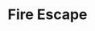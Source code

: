 ---
layout: gamepage
lang: "it"
title: "Fire Escape"

game: "The Game"
game-description: "🐀 Turn into a rat in the moonlight<br>
🐀 Kill the guards<br>
🐀 Keep your health under control<br>
🔮 Turn back into a witch in the torch light<br>
🔮 Hide from the guards<br>
🩸 Your health determines your bleeding<br>
🩸 Escape the prison!<br>"

development: "The Development"
development-description: "wa"

controls: "Controls"
controls-description: "⌨️ WASD to move<br>
🎮 Left joystick to move"

credits: "Credits"
credits-description: "🔥 Gameplay video music: Behind the Curtain of Deceit by StudioKolomna"

cover_image: "/assets/FireEscape/fireescape_banner.png"
background_image: "/assets/FireEscape/fireescape_background.jpg"
background_color: "#615aed"

gallery:
  - "/assets/FireEscape/1.jpg"

lang_links:
  it: "/it/projects/fireescape.html"
  en: "/en/projects/fireescape.html"

gamePage: "https://zionfrost.itch.io/fire-escape"
download: "Scarica exe"
visitSite: "Apri su Itch.io!"

gameName: "fireescape"
---